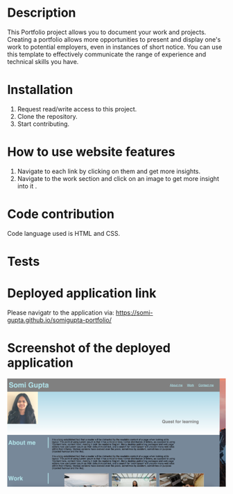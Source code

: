 # Description
This Portfolio project allows you to document your work and projects. Creating a portfolio allows more opportunities to present and display one's work to potential employers, even in instances of short notice. You can use this template to effectively communicate the range of experience and technical skills you have.

# Installation
1. Request read/write access to this project.
2. Clone the repository.
3. Start contributing.

# How to use website features
1. Navigate to each link by clicking on them and get more insights.
2. Navigate to the work section and click on an image to get more insight into it .

# Code contribution
Code language used is HTML and CSS.

# Tests

# Deployed application link
Please navigatr to the application via: https://somi-gupta.github.io/somigupta-portfolio/ 

# Screenshot of the deployed application
![Portfolio](./assets/images/Application-screenshot.jpg?raw=true)

